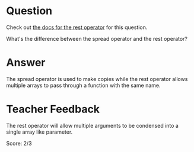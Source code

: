 # Question
Check out [the docs for the rest operator](https://developer.mozilla.org/en-US/docs/Web/JavaScript/Reference/Functions/rest_parameters) for this question.

What's the difference between the spread operator and the rest operator?

# Answer
The spread operator is used to make copies while the rest operator allows multiple arrays to pass through a function with the same name.

# Teacher Feedback

The rest operator will allow multiple arguments to be condensed into a single array like parameter. 

Score: 2/3